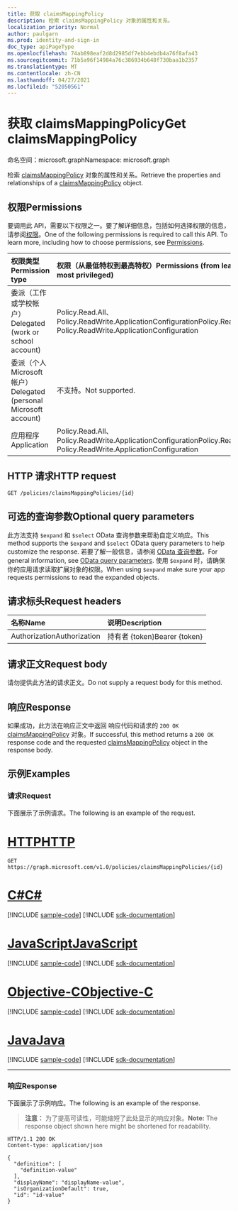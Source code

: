```yaml
---
title: 获取 claimsMappingPolicy
description: 检索 claimsMappingPolicy 对象的属性和关系。
localization_priority: Normal
author: paulgarn
ms.prod: identity-and-sign-in
doc_type: apiPageType
ms.openlocfilehash: 74ab898eaf2d8d2985df7ebb4ebdb4a76f8afa43
ms.sourcegitcommit: 71b5a96f14984a76c386934b648f730baa1b2357
ms.translationtype: MT
ms.contentlocale: zh-CN
ms.lasthandoff: 04/27/2021
ms.locfileid: "52050561"
---
```

# <a name="get-claimsmappingpolicy"></a><span data-ttu-id="77856-103">获取 claimsMappingPolicy</span><span class="sxs-lookup"><span data-stu-id="77856-103">Get claimsMappingPolicy</span></span>

<span data-ttu-id="77856-104">命名空间：microsoft.graph</span><span class="sxs-lookup"><span data-stu-id="77856-104">Namespace: microsoft.graph</span></span>

<span data-ttu-id="77856-105">检索 [claimsMappingPolicy](../resources/claimsmappingpolicy.md) 对象的属性和关系。</span><span class="sxs-lookup"><span data-stu-id="77856-105">Retrieve the properties and relationships of a [claimsMappingPolicy](../resources/claimsmappingpolicy.md) object.</span></span>

## <a name="permissions"></a><span data-ttu-id="77856-106">权限</span><span class="sxs-lookup"><span data-stu-id="77856-106">Permissions</span></span>

<span data-ttu-id="77856-p101">要调用此 API，需要以下权限之一。要了解详细信息，包括如何选择权限的信息，请参阅[权限](/graph/permissions-reference)。</span><span class="sxs-lookup"><span data-stu-id="77856-p101">One of the following permissions is required to call this API. To learn more, including how to choose permissions, see [Permissions](/graph/permissions-reference).</span></span>

| <span data-ttu-id="77856-109">权限类型</span><span class="sxs-lookup"><span data-stu-id="77856-109">Permission type</span></span>                        | <span data-ttu-id="77856-110">权限（从最低特权到最高特权）</span><span class="sxs-lookup"><span data-stu-id="77856-110">Permissions (from least to most privileged)</span></span> |
|:---------------------------------------|:--------------------------------------------|
| <span data-ttu-id="77856-111">委派（工作或学校帐户）</span><span class="sxs-lookup"><span data-stu-id="77856-111">Delegated (work or school account)</span></span>     | <span data-ttu-id="77856-112">Policy.Read.All、Policy.ReadWrite.ApplicationConfiguration</span><span class="sxs-lookup"><span data-stu-id="77856-112">Policy.Read.All, Policy.ReadWrite.ApplicationConfiguration</span></span> |
| <span data-ttu-id="77856-113">委派（个人 Microsoft 帐户）</span><span class="sxs-lookup"><span data-stu-id="77856-113">Delegated (personal Microsoft account)</span></span> | <span data-ttu-id="77856-114">不支持。</span><span class="sxs-lookup"><span data-stu-id="77856-114">Not supported.</span></span> |
| <span data-ttu-id="77856-115">应用程序</span><span class="sxs-lookup"><span data-stu-id="77856-115">Application</span></span>                            | <span data-ttu-id="77856-116">Policy.Read.All、Policy.ReadWrite.ApplicationConfiguration</span><span class="sxs-lookup"><span data-stu-id="77856-116">Policy.Read.All, Policy.ReadWrite.ApplicationConfiguration</span></span> |

## <a name="http-request"></a><span data-ttu-id="77856-117">HTTP 请求</span><span class="sxs-lookup"><span data-stu-id="77856-117">HTTP request</span></span>

<!-- { "blockType": "ignored" } -->

```http
GET /policies/claimsMappingPolicies/{id}
```

## <a name="optional-query-parameters"></a><span data-ttu-id="77856-118">可选的查询参数</span><span class="sxs-lookup"><span data-stu-id="77856-118">Optional query parameters</span></span>

<span data-ttu-id="77856-119">此方法支持 `$expand` 和 `$select` OData 查询参数来帮助自定义响应。</span><span class="sxs-lookup"><span data-stu-id="77856-119">This method supports the `$expand` and `$select` OData query parameters to help customize the response.</span></span> <span data-ttu-id="77856-120">若要了解一般信息，请参阅 [OData 查询参数](/graph/query-parameters)。</span><span class="sxs-lookup"><span data-stu-id="77856-120">For general information, see [OData query parameters](/graph/query-parameters).</span></span> <span data-ttu-id="77856-121">使用 `$expand` 时，请确保你的应用请求读取扩展对象的权限。</span><span class="sxs-lookup"><span data-stu-id="77856-121">When using `$expand` make sure your app requests permissions to read the expanded objects.</span></span>

## <a name="request-headers"></a><span data-ttu-id="77856-122">请求标头</span><span class="sxs-lookup"><span data-stu-id="77856-122">Request headers</span></span>

| <span data-ttu-id="77856-123">名称</span><span class="sxs-lookup"><span data-stu-id="77856-123">Name</span></span>      |<span data-ttu-id="77856-124">说明</span><span class="sxs-lookup"><span data-stu-id="77856-124">Description</span></span>|
|:----------|:----------|
| <span data-ttu-id="77856-125">Authorization</span><span class="sxs-lookup"><span data-stu-id="77856-125">Authorization</span></span> | <span data-ttu-id="77856-126">持有者 {token}</span><span class="sxs-lookup"><span data-stu-id="77856-126">Bearer {token}</span></span> |

## <a name="request-body"></a><span data-ttu-id="77856-127">请求正文</span><span class="sxs-lookup"><span data-stu-id="77856-127">Request body</span></span>

<span data-ttu-id="77856-128">请勿提供此方法的请求正文。</span><span class="sxs-lookup"><span data-stu-id="77856-128">Do not supply a request body for this method.</span></span>

## <a name="response"></a><span data-ttu-id="77856-129">响应</span><span class="sxs-lookup"><span data-stu-id="77856-129">Response</span></span>

<span data-ttu-id="77856-130">如果成功，此方法在响应正文中返回 响应代码和请求的 `200 OK` [claimsMappingPolicy](../resources/claimsmappingpolicy.md) 对象。</span><span class="sxs-lookup"><span data-stu-id="77856-130">If successful, this method returns a `200 OK` response code and the requested [claimsMappingPolicy](../resources/claimsmappingpolicy.md) object in the response body.</span></span>

## <a name="examples"></a><span data-ttu-id="77856-131">示例</span><span class="sxs-lookup"><span data-stu-id="77856-131">Examples</span></span>

### <a name="request"></a><span data-ttu-id="77856-132">请求</span><span class="sxs-lookup"><span data-stu-id="77856-132">Request</span></span>

<span data-ttu-id="77856-133">下面展示了示例请求。</span><span class="sxs-lookup"><span data-stu-id="77856-133">The following is an example of the request.</span></span>

# <a name="http"></a>[<span data-ttu-id="77856-134">HTTP</span><span class="sxs-lookup"><span data-stu-id="77856-134">HTTP</span></span>](#tab/http)
<!-- {
  "blockType": "request",
  "name": "get_claimsmappingpolicy"
}-->

```msgraph-interactive
GET https://graph.microsoft.com/v1.0/policies/claimsMappingPolicies/{id}
```
# <a name="c"></a>[<span data-ttu-id="77856-135">C#</span><span class="sxs-lookup"><span data-stu-id="77856-135">C#</span></span>](#tab/csharp)
[!INCLUDE [sample-code](../includes/snippets/csharp/get-claimsmappingpolicy-csharp-snippets.md)]
[!INCLUDE [sdk-documentation](../includes/snippets/snippets-sdk-documentation-link.md)]

# <a name="javascript"></a>[<span data-ttu-id="77856-136">JavaScript</span><span class="sxs-lookup"><span data-stu-id="77856-136">JavaScript</span></span>](#tab/javascript)
[!INCLUDE [sample-code](../includes/snippets/javascript/get-claimsmappingpolicy-javascript-snippets.md)]
[!INCLUDE [sdk-documentation](../includes/snippets/snippets-sdk-documentation-link.md)]

# <a name="objective-c"></a>[<span data-ttu-id="77856-137">Objective-C</span><span class="sxs-lookup"><span data-stu-id="77856-137">Objective-C</span></span>](#tab/objc)
[!INCLUDE [sample-code](../includes/snippets/objc/get-claimsmappingpolicy-objc-snippets.md)]
[!INCLUDE [sdk-documentation](../includes/snippets/snippets-sdk-documentation-link.md)]

# <a name="java"></a>[<span data-ttu-id="77856-138">Java</span><span class="sxs-lookup"><span data-stu-id="77856-138">Java</span></span>](#tab/java)
[!INCLUDE [sample-code](../includes/snippets/java/get-claimsmappingpolicy-java-snippets.md)]
[!INCLUDE [sdk-documentation](../includes/snippets/snippets-sdk-documentation-link.md)]

---


### <a name="response"></a><span data-ttu-id="77856-139">响应</span><span class="sxs-lookup"><span data-stu-id="77856-139">Response</span></span>

<span data-ttu-id="77856-140">下面展示了示例响应。</span><span class="sxs-lookup"><span data-stu-id="77856-140">The following is an example of the response.</span></span>

> <span data-ttu-id="77856-141">**注意：** 为了提高可读性，可能缩短了此处显示的响应对象。</span><span class="sxs-lookup"><span data-stu-id="77856-141">**Note:** The response object shown here might be shortened for readability.</span></span>

<!-- {
  "blockType": "response",
  "truncated": true,
  "@odata.type": "microsoft.graph.claimsMappingPolicy"
} -->

```http
HTTP/1.1 200 OK
Content-type: application/json

{
  "definition": [
    "definition-value"
  ],
  "displayName": "displayName-value",
  "isOrganizationDefault": true,
  "id": "id-value"
}
```

<!-- uuid: 16cd6b66-4b1a-43a1-adaf-3a886856ed98
2019-02-04 14:57:30 UTC -->
<!-- {
  "type": "#page.annotation",
  "description": "Get claimsMappingPolicy",
  "keywords": "",
  "section": "documentation",
  "tocPath": ""
}-->

